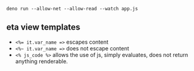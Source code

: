 `deno run --allow-net --allow-read --watch app.js`

## eta view templates

- `<%= it.var_name =>` escapes content
- `<%~ it.var_name =>` does not escape content
- `<% js_code %>` allows the use of js, simply evaluates, does not return anything renderable.
